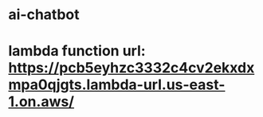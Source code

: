# ai-chatbot
# lambda function url: https://pcb5eyhzc3332c4cv2ekxdxmpa0qjgts.lambda-url.us-east-1.on.aws/
